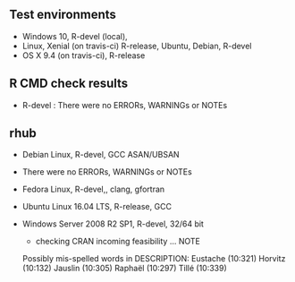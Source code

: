 ## Test environments
* Windows 10, R-devel (local),
* Linux, Xenial (on travis-ci) R-release, Ubuntu, Debian, R-devel
* OS X 9.4 (on travis-ci), R-release

## R CMD check results

- R-devel : There were no ERRORs, WARNINGs or NOTEs


## rhub

- Debian Linux, R-devel, GCC ASAN/UBSAN
 
 * There were no ERRORs, WARNINGs or NOTEs

- Fedora Linux, R-devel,, clang, gfortran
- Ubuntu Linux 16.04 LTS, R-release, GCC
- Windows Server 2008 R2 SP1, R-devel, 32/64 bit

  * checking CRAN incoming feasibility ... NOTE
 
  Possibly mis-spelled words in DESCRIPTION:
    Eustache (10:321)
    Horvitz (10:132)
    Jauslin (10:305)
    Raphaël (10:297)
    Tillé (10:339)

